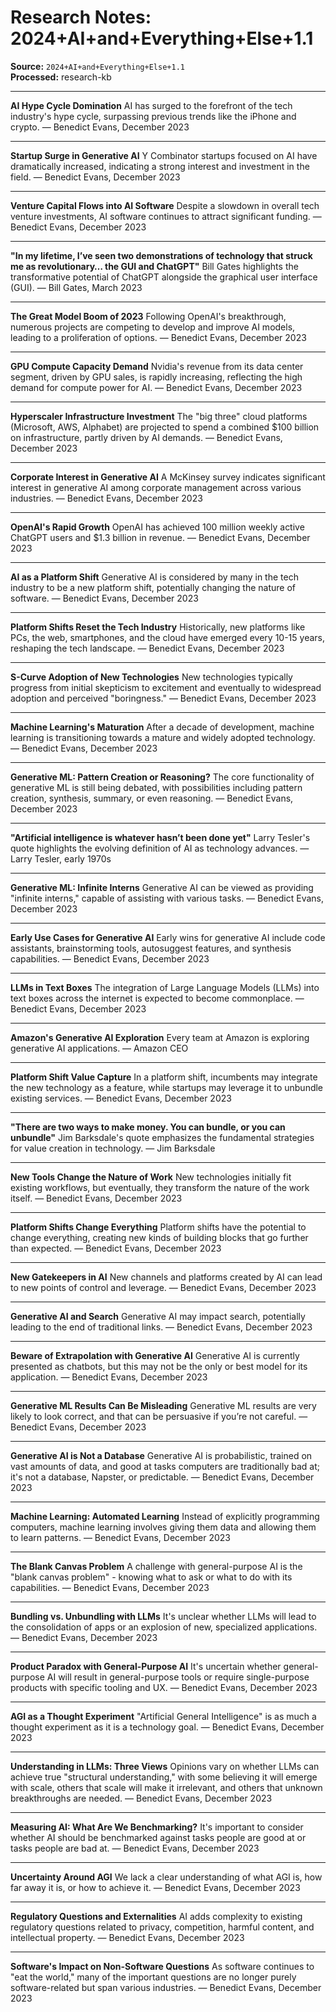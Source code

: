 # Research Notes: 2024+AI+and+Everything+Else+1.1

**Source:** `2024+AI+and+Everything+Else+1.1`  
**Processed:** research-kb

---

**AI Hype Cycle Domination**
AI has surged to the forefront of the tech industry's hype cycle, surpassing previous trends like the iPhone and crypto. — Benedict Evans, December 2023

---

**Startup Surge in Generative AI**
Y Combinator startups focused on AI have dramatically increased, indicating a strong interest and investment in the field. — Benedict Evans, December 2023

---

**Venture Capital Flows into AI Software**
Despite a slowdown in overall tech venture investments, AI software continues to attract significant funding. — Benedict Evans, December 2023

---

**"In my lifetime, I’ve seen two demonstrations of technology that struck me as revolutionary… the GUI and ChatGPT"**
Bill Gates highlights the transformative potential of ChatGPT alongside the graphical user interface (GUI). — Bill Gates, March 2023

---

**The Great Model Boom of 2023**
Following OpenAI's breakthrough, numerous projects are competing to develop and improve AI models, leading to a proliferation of options. — Benedict Evans, December 2023

---

**GPU Compute Capacity Demand**
Nvidia's revenue from its data center segment, driven by GPU sales, is rapidly increasing, reflecting the high demand for compute power for AI. — Benedict Evans, December 2023

---

**Hyperscaler Infrastructure Investment**
The "big three" cloud platforms (Microsoft, AWS, Alphabet) are projected to spend a combined $100 billion on infrastructure, partly driven by AI demands. — Benedict Evans, December 2023

---

**Corporate Interest in Generative AI**
A McKinsey survey indicates significant interest in generative AI among corporate management across various industries. — Benedict Evans, December 2023

---

**OpenAI's Rapid Growth**
OpenAI has achieved 100 million weekly active ChatGPT users and $1.3 billion in revenue. — Benedict Evans, December 2023

---

**AI as a Platform Shift**
Generative AI is considered by many in the tech industry to be a new platform shift, potentially changing the nature of software. — Benedict Evans, December 2023

---

**Platform Shifts Reset the Tech Industry**
Historically, new platforms like PCs, the web, smartphones, and the cloud have emerged every 10-15 years, reshaping the tech landscape. — Benedict Evans, December 2023

---

**S-Curve Adoption of New Technologies**
New technologies typically progress from initial skepticism to excitement and eventually to widespread adoption and perceived "boringness." — Benedict Evans, December 2023

---

**Machine Learning's Maturation**
After a decade of development, machine learning is transitioning towards a mature and widely adopted technology. — Benedict Evans, December 2023

---

**Generative ML: Pattern Creation or Reasoning?**
The core functionality of generative ML is still being debated, with possibilities including pattern creation, synthesis, summary, or even reasoning. — Benedict Evans, December 2023

---

**"Artificial intelligence is whatever hasn’t been done yet"**
Larry Tesler's quote highlights the evolving definition of AI as technology advances. — Larry Tesler, early 1970s

---

**Generative ML: Infinite Interns**
Generative AI can be viewed as providing "infinite interns," capable of assisting with various tasks. — Benedict Evans, December 2023

---

**Early Use Cases for Generative AI**
Early wins for generative AI include code assistants, brainstorming tools, autosuggest features, and synthesis capabilities. — Benedict Evans, December 2023

---

**LLMs in Text Boxes**
The integration of Large Language Models (LLMs) into text boxes across the internet is expected to become commonplace. — Benedict Evans, December 2023

---

**Amazon's Generative AI Exploration**
Every team at Amazon is exploring generative AI applications. — Amazon CEO

---

**Platform Shift Value Capture**
In a platform shift, incumbents may integrate the new technology as a feature, while startups may leverage it to unbundle existing services. — Benedict Evans, December 2023

---

**"There are two ways to make money. You can bundle, or you can unbundle"**
Jim Barksdale's quote emphasizes the fundamental strategies for value creation in technology. — Jim Barksdale

---

**New Tools Change the Nature of Work**
New technologies initially fit existing workflows, but eventually, they transform the nature of the work itself. — Benedict Evans, December 2023

---

**Platform Shifts Change Everything**
Platform shifts have the potential to change everything, creating new kinds of building blocks that go further than expected. — Benedict Evans, December 2023

---

**New Gatekeepers in AI**
New channels and platforms created by AI can lead to new points of control and leverage. — Benedict Evans, December 2023

---

**Generative AI and Search**
Generative AI may impact search, potentially leading to the end of traditional links. — Benedict Evans, December 2023

---

**Beware of Extrapolation with Generative AI**
Generative AI is currently presented as chatbots, but this may not be the only or best model for its application. — Benedict Evans, December 2023

---

**Generative ML Results Can Be Misleading**
Generative ML results are very likely to look correct, and that can be persuasive if you’re not careful. — Benedict Evans, December 2023

---

**Generative AI is Not a Database**
Generative AI is probabilistic, trained on vast amounts of data, and good at tasks computers are traditionally bad at; it's not a database, Napster, or predictable. — Benedict Evans, December 2023

---

**Machine Learning: Automated Learning**
Instead of explicitly programming computers, machine learning involves giving them data and allowing them to learn patterns. — Benedict Evans, December 2023

---

**The Blank Canvas Problem**
A challenge with general-purpose AI is the "blank canvas problem" - knowing what to ask or what to do with its capabilities. — Benedict Evans, December 2023

---

**Bundling vs. Unbundling with LLMs**
It's unclear whether LLMs will lead to the consolidation of apps or an explosion of new, specialized applications. — Benedict Evans, December 2023

---

**Product Paradox with General-Purpose AI**
It's uncertain whether general-purpose AI will result in general-purpose tools or require single-purpose products with specific tooling and UX. — Benedict Evans, December 2023

---

**AGI as a Thought Experiment**
"Artificial General Intelligence" is as much a thought experiment as it is a technology goal. — Benedict Evans, December 2023

---

**Understanding in LLMs: Three Views**
Opinions vary on whether LLMs can achieve true "structural understanding," with some believing it will emerge with scale, others that scale will make it irrelevant, and others that unknown breakthroughs are needed. — Benedict Evans, December 2023

---

**Measuring AI: What Are We Benchmarking?**
It's important to consider whether AI should be benchmarked against tasks people are good at or tasks people are bad at. — Benedict Evans, December 2023

---

**Uncertainty Around AGI**
We lack a clear understanding of what AGI is, how far away it is, or how to achieve it. — Benedict Evans, December 2023

---

**Regulatory Questions and Externalities**
AI adds complexity to existing regulatory questions related to privacy, competition, harmful content, and intellectual property. — Benedict Evans, December 2023

---

**Software's Impact on Non-Software Questions**
As software continues to "eat the world," many of the important questions are no longer purely software-related but span various industries. — Benedict Evans, December 2023